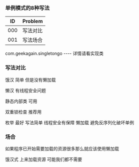 ### 单例模式的8种写法
| ID | Problem  
| --- | ---   |
| 000 |写法对比 | 
| 001 |写法场合 | 



 com.geekagain.singletongo  ----  详情请看实现类
 
 ### 写法对比
 
 饿汉 简单 但是没有懒加载
 
 懒汉 有线程安全问题
 
 静态内部类 可用
 
 双重锁检查 推荐用
 
 枚举 最好 写法简单 线程安全有保障 懒加载 避免反序列化破坏单例
 
 ### 场合 
 
 如果程序已开始需要加载的资源很多那么就应该使用懒加载
 
 饿汉式 上来加载资源 可能我们都不需要 
 